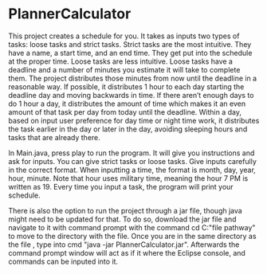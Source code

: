 # PlannerCalculator
This project creates a schedule for you. It takes as inputs two types of tasks: loose tasks and strict tasks. Strict tasks are the most intuitive. They have a name, a start time, and an end time. They get put into the schedule at the proper time. Loose tasks are less intuitive. Loose tasks have a deadline and a number of minutes you estimate it will take to complete them. The project distributes those minutes from now until the deadline in a reasonable way. If possible, it distributes 1 hour to each day starting the deadline day and moving backwards in time. If there aren’t enough days to do 1 hour a day, it distributes the amount of time which makes it an even amount of that task per day from today until the deadline. Within a day, based on input user preference for day time or night time work, it distributes the task earlier in the day or later in the day, avoiding sleeping hours and tasks that are already there.

In Main.java, press play to run the program. It will give you instructions and ask for inputs. You can give strict tasks or loose tasks. Give inputs carefully in the correct format. When inputting a time, the format is month, day, year, hour, minute. Note that hour uses military time, meaning the hour 7 PM is written as 19. Every time you input a task, the program will print your schedule.

There is also the option to run the project through a jar file, though java might need to be updated for that. To do so, download the jar file and navigate to it with command prompt with the command cd C:\"file pathway" to move to the directory with the file. Once you are in the same directory as the file , type into cmd "java -jar PlannerCalculator.jar". Afterwards the command prompt window will act as if it where the Eclipse console, and commands can be inputed into it. 
